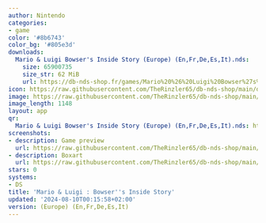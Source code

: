 ```yaml
---
author: Nintendo
categories:
- game
color: '#8b6743'
color_bg: '#805e3d'
downloads:
  Mario & Luigi Bowser's Inside Story (Europe) (En,Fr,De,Es,It).nds:
    size: 65900735
    size_str: 62 MiB
    url: https://db-nds-shop.fr/games/Mario%20%26%20Luigi%20Bowser%27s%20Inside%20Story%20%28Europe%29%20%28En%2CFr%2CDe%2CEs%2CIt%29.zip
icon: https://raw.githubusercontent.com/TheRinzler65/db-nds-shop/main/docs/assets/images/icons/mario%26luigibowsersinsidestory.png
image: https://raw.githubusercontent.com/TheRinzler65/db-nds-shop/main/docs/assets/images/icons/mario%26luigibowsersinsidestory.png
image_length: 1148
layout: app
qr:
  Mario & Luigi Bowser's Inside Story (Europe) (En,Fr,De,Es,It).nds: https://db-nds-shop.fr/assets/images/qr/mario--luigi-bowsers-inside-story-europe-enfrdeesit-nds.png
screenshots:
- description: Game preview
  url: https://raw.githubusercontent.com/TheRinzler65/db-nds-shop/main/docs/assets/images/screenshots/mario%26luigibowsersinsidestory/mario%26luigibowsersinsidestory.png
- description: Boxart
  url: https://raw.githubusercontent.com/TheRinzler65/db-nds-shop/main/docs/assets/images/boxart/Mario%20%26%20Luigi%20Bowser's%20Inside%20Story%20(Europe)%20(En%2CFr%2CDe%2CEs%2CIt).nds.png
stars: 0
systems:
- DS
title: 'Mario & Luigi : Bowser''s Inside Story'
updated: '2024-08-10T00:15:58+02:00'
version: (Europe) (En,Fr,De,Es,It)
---
```

